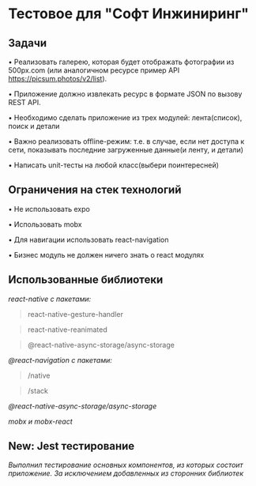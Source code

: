 # Тестовое для "Софт Инжиниринг"

## Задачи
•	Реализовать галерею, которая будет отображать фотографии из 500px.com (или аналогичном ресурсе пример API https://picsum.photos/v2/list).

•	Приложение должно извлекать ресурс в формате JSON по вызову REST API.

•	Необходимо сделать приложение из трех модулей: лента(список), поиск и детали

•	Важно реализовать offline-режим: т.е. в случае, если нет доступа к сети, показывать последние загруженные данные(и ленту, и детали)

•	Написать unit-тесты на любой класс(выбери поинтересней)

## Ограничения на стек технологий
•	Не использовать expo

•	Использовать mobx 

•	Для навигации использовать react-navigation

•	Бизнес модуль не должен ничего знать о react модулях

## Использованные библиотеки
*react-native с пакетами:*

> react-native-gesture-handler

> react-native-reanimated

> @react-native-async-storage/async-storage

*@react-navigation с пакетами:*

> /native

> /stack

*@react-native-async-storage/async-storage*

*mobx и mobx-react*

## New: Jest тестирование

*Выполнил тестирование основных компонентов, из которых состоит приложение. За исключением добавленных из сторонних библиотек*